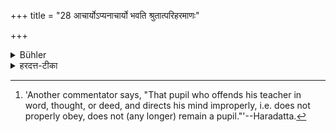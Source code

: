+++
title = "28 आचार्योऽप्यनाचार्यो भवति श्रुतात्परिहरमाणः"

+++

<details><summary>Bühler</summary>

27. A teacher also, who neglects the instruction (of his pupil), does no (longer) remain a teacher. [^11] 


[^11]:  'Another commentator says, "That pupil who offends his teacher in word, thought, or deed, and directs his mind improperly, i.e. does not properly obey, does not (any longer) remain a pupil."'--Haradatta.
</details>

<details><summary>हरदत्त-टीका</summary>

## सूत्रम्
आचार्योऽप्यनाचार्यो भवति श्रुतात्परिहरमाणः ॥ २८ ॥  
### टिप्पनी
आचार्योऽप्यनाचार्यो भवतीति, त्याज्य इत्यर्थः । किं कुर्वन् ? श्रुतात्परिहरमाणः तेन तेन व्याजेन विद्याप्रदानमकुर्वन् ॥ २८॥
</details>
